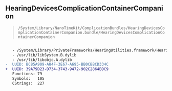## HearingDevicesComplicationContainerCompanion

> `/System/Library/NanoTimeKit/ComplicationBundles/HearingDevicesComplicationContainerCompanion.bundle/HearingDevicesComplicationContainerCompanion`

```diff

   - /System/Library/PrivateFrameworks/HearingUtilities.framework/HearingUtilities
   - /usr/lib/libSystem.B.dylib
   - /usr/lib/libobjc.A.dylib
-  UUID: BC85A909-A84F-3E67-A695-BB0CBBCD334C
+  UUID: 39A79D23-D734-3743-9472-902C2864BDC9
   Functions: 79
   Symbols:   105
   CStrings:  227

```
